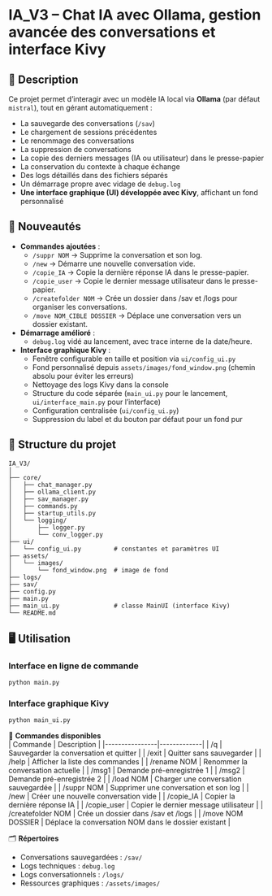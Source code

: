# IA_V3 – Chat IA avec Ollama, gestion avancée des conversations et interface Kivy

## 📌 Description
Ce projet permet d’interagir avec un modèle IA local via **Ollama** (par défaut `mistral`), tout en gérant automatiquement :
- La sauvegarde des conversations (`/sav`)
- Le chargement de sessions précédentes
- Le renommage des conversations
- La suppression de conversations
- La copie des derniers messages (IA ou utilisateur) dans le presse-papier
- La conservation du contexte à chaque échange
- Des logs détaillés dans des fichiers séparés
- Un démarrage propre avec vidage de `debug.log`
- **Une interface graphique (UI) développée avec Kivy**, affichant un fond personnalisé

## 🚀 Nouveautés
- **Commandes ajoutées** :
  - `/suppr NOM` → Supprime la conversation et son log.
  - `/new` → Démarre une nouvelle conversation vide.
  - `/copie_IA` → Copie la dernière réponse IA dans le presse-papier.
  - `/copie_user` → Copie le dernier message utilisateur dans le presse-papier.
  - `/createfolder NOM` → Crée un dossier dans /sav et /logs pour organiser les conversations.
  - `/move NOM_CIBLE DOSSIER` → Déplace une conversation vers un dossier existant.
- **Démarrage amélioré** :
  - `debug.log` vidé au lancement, avec trace interne de la date/heure.
- **Interface graphique Kivy** :
  - Fenêtre configurable en taille et position via `ui/config_ui.py`
  - Fond personnalisé depuis `assets/images/fond_window.png` (chemin absolu pour éviter les erreurs)
  - Nettoyage des logs Kivy dans la console
  - Structure du code séparée (`main_ui.py` pour le lancement, `ui/interface_main.py` pour l’interface)
  - Configuration centralisée (`ui/config_ui.py`)
  - Suppression du label et du bouton par défaut pour un fond pur

## 📂 Structure du projet
```
IA_V3/
│
├── core/
│   ├── chat_manager.py
│   ├── ollama_client.py
│   ├── sav_manager.py
│   ├── commands.py
│   ├── startup_utils.py
│   └── logging/
│       ├── logger.py
│       └── conv_logger.py
├── ui/
│   └── config_ui.py         # constantes et paramètres UI
├── assets/
│   └── images/
│       └── fond_window.png  # image de fond
├── logs/
├── sav/
├── config.py
├── main.py
├── main_ui.py               # classe MainUI (interface Kivy)
└── README.md
```

## 🖥️ Utilisation
### Interface en ligne de commande
```bash
python main.py
```
### Interface graphique Kivy
```bash
python main_ui.py
```

📜 **Commandes disponibles**  
| Commande       | Description |
|----------------|-------------|
| /q             | Sauvegarder la conversation et quitter |
| /exit          | Quitter sans sauvegarder |
| /help          | Afficher la liste des commandes |
| /rename NOM    | Renommer la conversation actuelle |
| /msg1          | Demande pré-enregistrée 1 |
| /msg2          | Demande pré-enregistrée 2 |
| /load NOM      | Charger une conversation sauvegardée |
| /suppr NOM     | Supprimer une conversation et son log |
| /new           | Créer une nouvelle conversation vide |
| /copie_IA      | Copier la dernière réponse IA |
| /copie_user    | Copier le dernier message utilisateur |
| /createfolder NOM | Crée un dossier dans /sav et /logs |
| /move NOM DOSSIER | Déplace la conversation NOM dans le dossier existant |

🗂️ **Répertoires**
- Conversations sauvegardées : `/sav/`
- Logs techniques : `debug.log`
- Logs conversationnels : `/logs/`
- Ressources graphiques : `/assets/images/`
